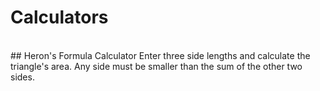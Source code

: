 # Calculators
<br/>
## Heron's Formula Calculator
Enter three side lengths and calculate the triangle's area.
Any side must be smaller than the sum of the other two sides.
